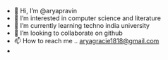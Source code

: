 - 👋 Hi, I’m @aryapravin
- 👀 I’m interested in computer science and literature
- 🌱 I’m currently learning techno india university
- 💞️ I’m looking to collaborate on github
- 📫 How to reach me .. aryagracie1818@gmail.com
- 

<!---
aryapravin/aryapravin is a ✨ special ✨ repository because its `README.md` (this file) appears on your GitHub profile.
You can click the Preview link to take a look at your changes.
--->
